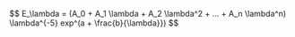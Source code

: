 $$ E_\lambda = (A_0 + A_1 \lambda + A_2 \lambda^2 + ... + A_n \lambda^n) \lambda^{-5} exp^(a + \frac{b}{\lambda}}) $$